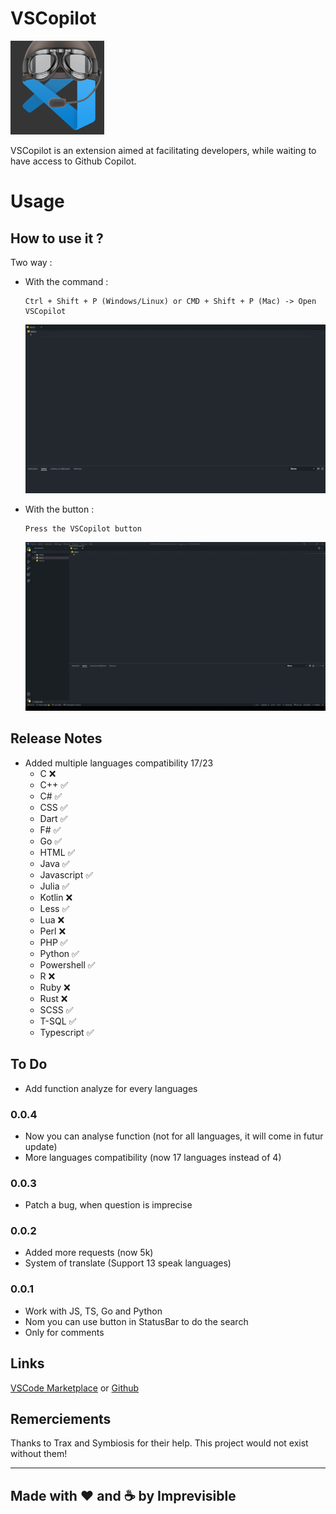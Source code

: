 # VSCopilot
<img src="images/logo.png" width="150" height="150">

VSCopilot is an extension aimed at facilitating developers, while waiting to have access to Github Copilot.

# Usage

## How to use it ?

Two way : 
 - With the command :
    ```
    Ctrl + Shift + P (Windows/Linux) or CMD + Shift + P (Mac) -> Open VSCopilot
    ```
    ![Usage Command](images/usageCommand.gif)

 - With the button :
    ```
    Press the VSCopilot button
    ```    
    ![Usage Button](images/usageButton.gif) 

## Release Notes

 - Added multiple languages compatibility 17/23
   - C ❌
   - C++ ✅
   - C# ✅
   - CSS ✅
   - Dart ✅
   - F# ✅
   - Go ✅
   - HTML ✅
   - Java ✅
   - Javascript ✅
   - Julia ✅
   - Kotlin ❌
   - Less ✅
   - Lua ❌
   - Perl ❌
   - PHP ✅
   - Python ✅
   - Powershell ✅
   - R ❌
   - Ruby ❌
   - Rust ❌
   - SCSS ✅
   - T-SQL ✅
   - Typescript ✅

## To Do

 - Add function analyze for every languages


### 0.0.4

 - Now you can analyse function (not for all languages, it will come in futur update)
 - More languages compatibility (now 17 languages instead of 4)

### 0.0.3

 - Patch a bug, when question is imprecise

### 0.0.2

 - Added more requests (now 5k)
 - System of translate (Support 13 speak languages)

### 0.0.1

 - Work with JS, TS, Go and Python
 - Nom you can use button in StatusBar to do the search
 - Only for comments

## Links

[VSCode Marketplace](https://marketplace.visualstudio.com/items?itemName=VSCopilot.vscopilot)
or
[Github](https://github.com/Impre-visible/VSCopilot/)

## Remerciements

Thanks to Trax and Symbiosis for their help. This project would not exist without them!


-----------------------------------------------------------------------------------------------------------

## Made with ❤️ and ☕ by Imprevisible
